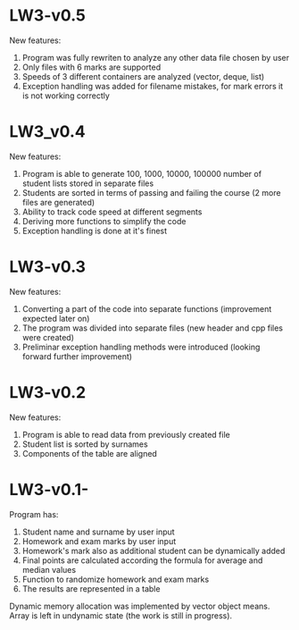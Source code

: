 # LW3-v0.5
New features:
1) Program was fully rewriten to analyze any other data file chosen by user
2) Only files with 6 marks are supported
3) Speeds of 3 different containers are analyzed (vector, deque, list)
4) Exception handling was added for filename mistakes, for mark errors it is not working correctly


# LW3_v0.4

New features:
1) Program is able to generate 100, 1000, 10000, 100000 number of student lists stored in separate files 
2) Students are sorted in terms of passing and failing the course (2 more files are generated)
3) Ability to track code speed at different segments
4) Deriving more functions to simplify the code
5) Exception handling is done at it's finest


# LW3-v0.3

New features:
1) Converting a part of the code into separate functions (improvement expected later on)
2) The program was divided into separate files (new header and cpp files were created)
3) Preliminar exception handling methods were introduced (looking forward further improvement)


# LW3-v0.2

New features:
1) Program is able to read data from previously created file
2) Student list is sorted by surnames 
3) Components of the table are aligned

# LW3-v0.1-

Program has:
1) Student name and surname by user input
2) Homework and exam marks by user input
3) Homework's mark also as additional student can be dynamically added
4) Final points are calculated according the formula for average and median values 
5) Function to randomize homework and exam marks
6) The results are represented in a table

Dynamic memory allocation was implemented by vector object means. Array is left in undynamic state (the work is still in progress).

